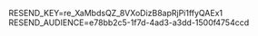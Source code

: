 RESEND_KEY=re_XaMbdsQZ_8VXoDizB8apRjPi1ffyQAEx1
RESEND_AUDIENCE=e78bb2c5-1f7d-4ad3-a3dd-1500f4754ccd
